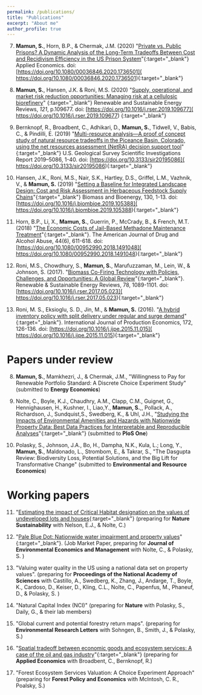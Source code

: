 ```yaml
---
permalink: /publications/
title: "Publications"
excerpt: "About me"
author_profile: true
---
```

7.  **Mamun, S.**, Horn, B.P., & Chermak, J.M. (2020) "[Private vs. Public Prisons? A Dynamic Analysis of the Long-Term Tradeoffs Between Cost and Recidivism Efficiency in the US Prison System]( https://doi.org/10.1080/00036846.2020.1736501)"{:target="_blank"} Applied Economics. doi: [https://doi.org/10.1080/00036846.2020.1736501]( https://doi.org/10.1080/00036846.2020.1736501){:target="_blank"}
    
6.  **Mamun, S.**, Hansen, J.K. & Roni, M.S. (2020) "[Supply, operational, and market risk reduction opportunities: Managing risk at a cellulosic biorefinery]( https://doi.org/10.1016/j.rser.2019.109677)" {:target="_blank"} Renewable and Sustainable Energy Reviews, _121_, p.109677. doi: [https://doi.org/10.1016/j.rser.2019.109677]( https://doi.org/10.1016/j.rser.2019.109677) {:target="_blank"}
    
5.  Bernknopf, R., Broadbent, C., Adhikari, D., **Mamun, S.**, Tidwell, V., Babis, C., & Pindilli, E. (2019) "[Multi-resource analysis—A proof of concept study of natural resource tradeoffs in the Piceance Basin, Colorado, using the net resources assessment (NetRA) decision support tool]( https://doi.org/10.3133/sir20195086)" {:target="_blank"} U.S. Geological Survey Scientific Investigations Report 2019–5086, 1-40. doi: [https://doi.org/10.3133/sir20195086]( https://doi.org/10.3133/sir20195086){:target="_blank"}
    
4.  Hansen, J.K., Roni, M.S., Nair, S.K., Hartley, D.S., Griffel, L.M., Vazhnik, V., & **Mamun, S.** (2019) "[Setting a Baseline for Integrated Landscape Design: Cost and Risk Assessment in Herbaceous Feedstock Supply Chains]( https://doi.org/10.1016/j.biombioe.2019.105388)"{:target="_blank"} Biomass and Bioenergy, 130, 1-13. doi: [https://doi.org/10.1016/j.biombioe.2019.105388]( https://doi.org/10.1016/j.biombioe.2019.105388){:target="_blank"}
    
3.  Horn, B.P., Li, X., **Mamun, S.**, Guerrin, P., McCrady, B., & French, M.T. (2018) "[The Economic Costs of Jail-Based Methadone Maintenance Treatment]( https://doi.org/10.1080/00952990.2018.1491048)"{:target="_blank"}. The American Journal of Drug and Alcohol Abuse, 44(6), 611-618. doi: [https://doi.org/10.1080/00952990.2018.1491048]( https://doi.org/10.1080/00952990.2018.1491048){:target="_blank"}
    
2.  Roni, M.S., Chowdhury, S., **Mamun, S.**, Marufuzzaman, M., Lein, W., & Johnson, S. (2017). "[Biomass Co-Firing Technology with Policies, Challenges, and Opportunities: A Global Review]( https://doi.org/10.1016/j.rser.2017.05.023)"{:target="_blank"}. Renewable & Sustainable Energy Reviews, 78, 1089-1101. doi: [https://doi.org/10.1016/j.rser.2017.05.023]( https://doi.org/10.1016/j.rser.2017.05.023){:target="_blank"}
    
1.  Roni, M. S., Eksioglu, S. D., Jin, M., & **Mamun, S.** (2016). "[A hybrid inventory policy with split delivery under regular and surge demand]( https://doi.org/10.1016/j.ijpe.2015.11.015)"{:target="_blank"}. International Journal of Production Economics, 172, 126-136. doi: [https://doi.org/10.1016/j.ijpe.2015.11.015]( https://doi.org/10.1016/j.ijpe.2015.11.015){:target="_blank"}

Papers under review
======
8. **Mamun, S.**, Mamkhezri, J., & Chermak, J.M., "Willingness to Pay for Renewable Portfolio Standard: A Discrete Choice Experiment Study" (submitted to **Energy Economics**)

9. Nolte, C., Boyle, K.J., Chaudhry, A.M., Clapp, C.M., Guignet, G., Hennighausen, H., Kushner, I., Liao,Y., **Mamun, S.**,, Pollack, A., Richardson, J., Sundquist,S., Swedberg, K., & Uhl, J.H., "[Studying the Impacts of Environmental Amenities and Hazards with Nationwide Property Data: Best Data Practices for Interpretable and Reproducible Analyses](https://papers.ssrn.com/sol3/papers.cfm?abstract_id=3900806)"{:target="_blank"} (submitted to **PloS One**)

10. Polasky, S., Johnson, J.A., Bo, H., Dampha, N.K., Kula, L.; Long, Y., **Mamun, S.**, Maldonado, L., Strombom, E., & Takrar, S., "The Dasgupta Review: Biodiversity Loss, Potential Solutions, and the Big Lift for Transformative Change" (submitted to **Environmental and Resource Economics**)

Working papers
======
11. "[Estimating the impact of Critical Habitat designation on the values of undeveloped lots and houses](https://digitalcommons.bowdoin.edu/cgi/viewcontent.cgi?article=1017&context=econpapers){:target="_blank"} (preparing for **Nature Sustainability** with Nelson, E.J., & Nolte, C.)

12. "[Pale Blue Dot: Nationwide water impairment and property values](https://drive.google.com/file/d/11NPXzSBrv3nQDShWxjn6lhLSDAEXhTit)"{:target="_blank"}. (Job Market Paper, preparing for **Journal of Environmental Economics and Management** with Nolte, C., & Polasky, S. )

13. "Valuing water quality in the US using a national data set on property values". (preparing for **Proceedings of the National Academy of Sciences** with Castillo, A., Swedberg, K., Zhang, J., Andarge, T., Boyle, K., Cardoso, D., Keiser, D., Kling, C.L., Nolte, C., Papenfus, M., Phaneuf, D., & Polasky, S. )

14. "Natural Capital Index (NCI)" (preparing for **Nature** with Polasky, S., Daily, G., & their lab members)

15. "Global current and potential forestry return maps". (preparing for **Environmental Research Letters** with Sohngen, B., Smith, J., & Polasky, S.)

16. "[Spatial tradeoff between economic goods and ecosystem services: A case of the oil and gas industry](https://pages.uoregon.edu/cameron/AERE-WEAI-2021/p_Broadbent.pdf)"{:target="_blank"} (preparing for **Applied Economics** with Broadbent, C., Bernknopf, R.)

17. "Forest Ecosystem Services Valuation: A Choice Experiment Approach" (preparing for **Forest Policy and Economics** with McIntosh, C. R., Poalsky, S.)
